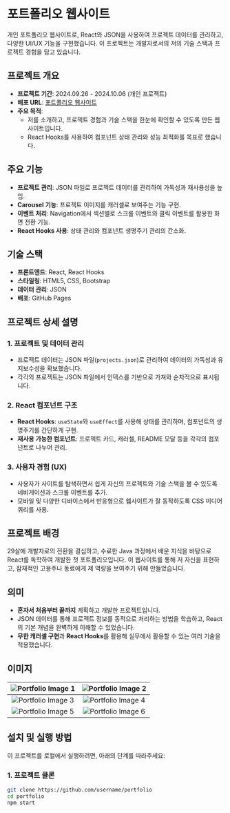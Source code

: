 # 포트폴리오 웹사이트

개인 포트폴리오 웹사이트로, React와 JSON을 사용하여 프로젝트 데이터를 관리하고, 다양한 UI/UX 기능을 구현했습니다. 이 프로젝트는 개발자로서의 저의 기술 스택과 프로젝트 경험을 담고 있습니다.

## 프로젝트 개요
- **프로젝트 기간**: 2024.09.26 - 2024.10.06 (개인 프로젝트)
- **배포 URL**: [포트폴리오 웹사이트](https://jack1.blog)
- **주요 목적**: 
  - 저를 소개하고, 프로젝트 경험과 기술 스택을 한눈에 확인할 수 있도록 만든 웹사이트입니다.
  - React Hooks를 사용하여 컴포넌트 상태 관리와 성능 최적화를 목표로 했습니다.

## 주요 기능
- **프로젝트 관리**: JSON 파일로 프로젝트 데이터를 관리하여 가독성과 재사용성을 높임.
- **Carousel 기능**: 프로젝트 이미지를 캐러셀로 보여주는 기능 구현.
- **이벤트 처리**: Navigation에서 섹션별로 스크롤 이벤트와 클릭 이벤트를 활용한 화면 전환 기능.
- **React Hooks 사용**: 상태 관리와 컴포넌트 생명주기 관리의 간소화.

## 기술 스택
- **프론트엔드**: React, React Hooks
- **스타일링**: HTML5, CSS, Bootstrap
- **데이터 관리**: JSON
- **배포**: GitHub Pages

## 프로젝트 상세 설명

### 1. 프로젝트 및 데이터 관리
- 프로젝트 데이터는 JSON 파일(`projects.json`)로 관리하여 데이터의 가독성과 유지보수성을 확보했습니다.
- 각각의 프로젝트는 JSON 파일에서 인덱스를 기반으로 가져와 순차적으로 표시됩니다.

### 2. React 컴포넌트 구조
- **React Hooks**: `useState`와 `useEffect`를 사용해 상태를 관리하며, 컴포넌트의 생명주기를 간단하게 구현.
- **재사용 가능한 컴포넌트**: 프로젝트 카드, 캐러셀, README 모달 등을 각각의 컴포넌트로 나누어 관리.

### 3. 사용자 경험 (UX)
- 사용자가 사이트를 탐색하면서 쉽게 자신의 프로젝트와 기술 스택을 볼 수 있도록 네비게이션과 스크롤 이벤트를 추가.
- 모바일 및 다양한 디바이스에서 반응형으로 웹사이트가 잘 동작하도록 CSS 미디어 쿼리를 사용.

## 프로젝트 배경
29살에 개발자로의 전환을 결심하고, 수료한 Java 과정에서 배운 지식을 바탕으로 React를 독학하여 개발한 첫 포트폴리오입니다. 이 웹사이트를 통해 저 자신을 표현하고, 잠재적인 고용주나 동료에게 제 역량을 보여주기 위해 만들었습니다.

## 의미
- **혼자서 처음부터 끝까지** 계획하고 개발한 프로젝트입니다.
- JSON 데이터를 통해 프로젝트 정보를 동적으로 처리하는 방법을 학습하고, React의 기본 개념을 완벽하게 이해할 수 있었습니다.
- **무한 캐러셀 구현**과 **React Hooks**를 활용해 실무에서 활용할 수 있는 여러 기술을 적용했습니다.

## 이미지

| ![Portfolio Image 1](./images/portfolio04.png) | ![Portfolio Image 2](./images/portfolio03.png) |
|:---------------------------------------------:|:---------------------------------------------:|
| ![Portfolio Image 3](./images/portfolio05.png) | ![Portfolio Image 4](./images/portfolio06.png) |
| ![Portfolio Image 5](./images/portfolio07.png) | ![Portfolio Image 6](./images/portfolio02.png) |

## 설치 및 실행 방법
이 프로젝트를 로컬에서 실행하려면, 아래의 단계를 따라주세요:

### 1. 프로젝트 클론
```bash
git clone https://github.com/username/portfolio
cd portfolio
npm start

